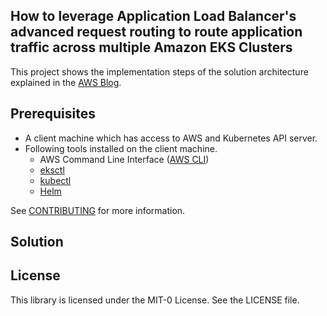## How to leverage Application Load Balancer's advanced request routing to route application traffic across multiple Amazon EKS Clusters

This project shows the implementation steps of the solution architecture explained in the [AWS Blog]().

## Prerequisites

- A client machine which has access to AWS and Kubernetes API server.
- Following tools installed on the client machine.
	- AWS Command Line Interface ([AWS CLI](https://docs.aws.amazon.com/cli/latest/userguide/cli-chap-install.html))
  	- [eksctl](https://eksctl.io/installation/)
  	- [kubectl](https://docs.aws.amazon.com/eks/latest/userguide/install-kubectl.html)
  	- [Helm](https://helm.sh/docs/intro/install/)

See [CONTRIBUTING](CONTRIBUTING.md#security-issue-notifications) for more information.

## Solution

## License

This library is licensed under the MIT-0 License. See the LICENSE file.

